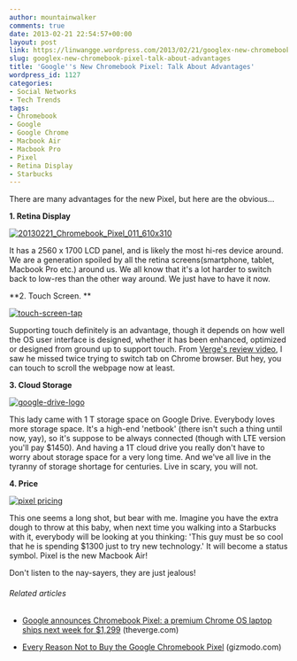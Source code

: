 ```yaml
---
author: mountainwalker
comments: true
date: 2013-02-21 22:54:57+00:00
layout: post
link: https://linwangge.wordpress.com/2013/02/21/googlex-new-chromebook-pixel-talk-about-advantages/
slug: googlex-new-chromebook-pixel-talk-about-advantages
title: 'Google''s New Chromebook Pixel: Talk About Advantages'
wordpress_id: 1127
categories:
- Social Networks
- Tech Trends
tags:
- Chromebook
- Google
- Google Chrome
- Macbook Air
- Macbook Pro
- Pixel
- Retina Display
- Starbucks
---
```


There are many advantages for the new Pixel, but here are the obvious...





**1. Retina Display**




[![20130221_Chromebook_Pixel_011_610x310](http://linwangge.files.wordpress.com/2013/02/20130221_chromebook_pixel_011_610x310.jpg?w=300)](http://linwangge.files.wordpress.com/2013/02/20130221_chromebook_pixel_011_610x310.jpg)







It has a 2560 x 1700 LCD panel, and is likely the most hi-res device around. We are a generation spoiled by all the retina screens(smartphone, tablet, Macbook Pro etc.) around us. We all know that it's a lot harder to switch back to low-res than the other way around. We just have to have it now. 
















**2. Touch Screen. **




[![touch-screen-tap](http://linwangge.files.wordpress.com/2013/02/touch-screen-tap.jpg?w=300)](http://linwangge.files.wordpress.com/2013/02/touch-screen-tap.jpg)













Supporting touch definitely is an advantage, though it depends on how well the OS user interface is designed, whether it has been enhanced, optimized or designed from ground up to support touch. From [Verge's review video](http://www.theverge.com/2013/2/21/4013932/chromebook-pixel-hands-on-video-and-impressions), I saw he missed twice trying to switch tab on Chrome browser. But hey, you can touch to scroll the webpage now at least.

























**3. Cloud Storage**




[![google-drive-logo](http://linwangge.files.wordpress.com/2013/02/google-drive-logo.jpg?w=300)](http://linwangge.files.wordpress.com/2013/02/google-drive-logo.jpg)










This lady came with 1 T storage space on Google Drive. Everybody loves more storage space. It's a high-end 'netbook' (there isn't such a thing until now, yay), so it's suppose to be always connected (though with LTE version you'll pay $1450). And having a 1T cloud drive you really don't have to worry about storage space for a very long time. And we've all live in the tyranny of storage shortage for centuries. Live in scary, you will not.



















**4. Price**




[![pixel pricing](http://linwangge.files.wordpress.com/2013/02/pixel-pricing1.jpg?w=300)](http://linwangge.files.wordpress.com/2013/02/pixel-pricing1.jpg)







This one seems a long shot, but bear with me. Imagine you have the extra dough to throw at this baby, when next time you walking into a Starbucks with it, everybody will be looking at you thinking: 'This guy must be so cool that he is spending $1300 just to try new technology.' It will become a status symbol. Pixel is the new Macbook Air!

























Don't listen to the nay-sayers, they are just jealous!







###### Related articles





	
  * [Google announces Chromebook Pixel: a premium Chrome OS laptop ships next week for $1,299](http://www.theverge.com/2013/2/21/4013480/google-chromebook-pixel) (theverge.com)

	
  * [Every Reason Not to Buy the Google Chromebook Pixel](http://gizmodo.com/5986031/every-reason-not-to-buy-the-google-chromebook-pixel) (gizmodo.com)


